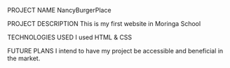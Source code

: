 PROJECT NAME
NancyBurgerPlace

PROJECT DESCRIPTION
This is my first website in Moringa School

TECHNOLOGIES USED
I used HTML & CSS

FUTURE PLANS
I intend to have my project be accessible and beneficial in the market.

